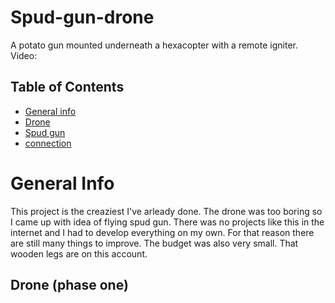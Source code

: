 # Spud-gun-drone
A potato gun mounted underneath a hexacopter with a remote igniter.
Video:

## Table of Contents
* [General info](#general-info)
* [Drone](#drone)
* [Spud gun](#spud-gun)
* [connection](#connection)

# General Info
This project is the creaziest I've arleady done. The drone was too boring so I came up with idea of flying spud gun. There was no projects like this in the internet and I had to develop everything on my own. For that reason there are still many things to improve. The budget was also very small. That wooden legs are on this account.

## Drone (phase one)



